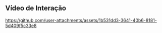 ## Vídeo de Interação



https://github.com/user-attachments/assets/1b531dd3-3641-40b6-8181-5d409f5c33e8


